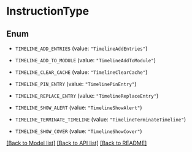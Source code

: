 # InstructionType

## Enum


* `TIMELINE_ADD_ENTRIES` (value: `"TimelineAddEntries"`)

* `TIMELINE_ADD_TO_MODULE` (value: `"TimelineAddToModule"`)

* `TIMELINE_CLEAR_CACHE` (value: `"TimelineClearCache"`)

* `TIMELINE_PIN_ENTRY` (value: `"TimelinePinEntry"`)

* `TIMELINE_REPLACE_ENTRY` (value: `"TimelineReplaceEntry"`)

* `TIMELINE_SHOW_ALERT` (value: `"TimelineShowAlert"`)

* `TIMELINE_TERMINATE_TIMELINE` (value: `"TimelineTerminateTimeline"`)

* `TIMELINE_SHOW_COVER` (value: `"TimelineShowCover"`)


[[Back to Model list]](../README.md#documentation-for-models) [[Back to API list]](../README.md#documentation-for-api-endpoints) [[Back to README]](../README.md)


